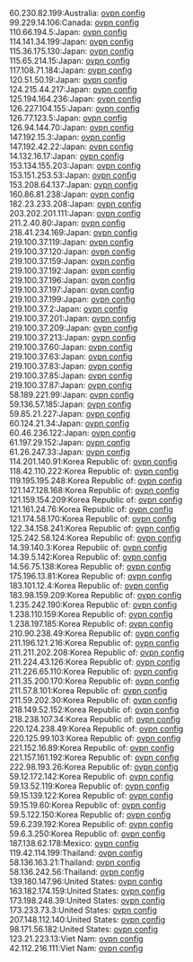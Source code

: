 60.230.82.199:Australia: [ovpn config](vpn/60_230_82_199.ovpn)  
99.229.14.106:Canada: [ovpn config](vpn/99_229_14_106.ovpn)  
110.66.194.5:Japan: [ovpn config](vpn/110_66_194_5.ovpn)  
114.141.34.199:Japan: [ovpn config](vpn/114_141_34_199.ovpn)  
115.36.175.130:Japan: [ovpn config](vpn/115_36_175_130.ovpn)  
115.65.214.15:Japan: [ovpn config](vpn/115_65_214_15.ovpn)  
117.108.71.184:Japan: [ovpn config](vpn/117_108_71_184.ovpn)  
120.51.50.19:Japan: [ovpn config](vpn/120_51_50_19.ovpn)  
124.215.44.217:Japan: [ovpn config](vpn/124_215_44_217.ovpn)  
125.194.164.236:Japan: [ovpn config](vpn/125_194_164_236.ovpn)  
126.227.104.155:Japan: [ovpn config](vpn/126_227_104_155.ovpn)  
126.77.123.5:Japan: [ovpn config](vpn/126_77_123_5.ovpn)  
126.94.144.70:Japan: [ovpn config](vpn/126_94_144_70.ovpn)  
147.192.15.3:Japan: [ovpn config](vpn/147_192_15_3.ovpn)  
147.192.42.22:Japan: [ovpn config](vpn/147_192_42_22.ovpn)  
14.132.16.17:Japan: [ovpn config](vpn/14_132_16_17.ovpn)  
153.134.155.203:Japan: [ovpn config](vpn/153_134_155_203.ovpn)  
153.151.253.53:Japan: [ovpn config](vpn/153_151_253_53.ovpn)  
153.208.64.137:Japan: [ovpn config](vpn/153_208_64_137.ovpn)  
160.86.81.238:Japan: [ovpn config](vpn/160_86_81_238.ovpn)  
182.23.233.208:Japan: [ovpn config](vpn/182_23_233_208.ovpn)  
203.202.201.111:Japan: [ovpn config](vpn/203_202_201_111.ovpn)  
211.2.40.80:Japan: [ovpn config](vpn/211_2_40_80.ovpn)  
218.41.234.169:Japan: [ovpn config](vpn/218_41_234_169.ovpn)  
219.100.37.119:Japan: [ovpn config](vpn/219_100_37_119.ovpn)  
219.100.37.120:Japan: [ovpn config](vpn/219_100_37_120.ovpn)  
219.100.37.159:Japan: [ovpn config](vpn/219_100_37_159.ovpn)  
219.100.37.192:Japan: [ovpn config](vpn/219_100_37_192.ovpn)  
219.100.37.196:Japan: [ovpn config](vpn/219_100_37_196.ovpn)  
219.100.37.197:Japan: [ovpn config](vpn/219_100_37_197.ovpn)  
219.100.37.199:Japan: [ovpn config](vpn/219_100_37_199.ovpn)  
219.100.37.2:Japan: [ovpn config](vpn/219_100_37_2.ovpn)  
219.100.37.201:Japan: [ovpn config](vpn/219_100_37_201.ovpn)  
219.100.37.209:Japan: [ovpn config](vpn/219_100_37_209.ovpn)  
219.100.37.213:Japan: [ovpn config](vpn/219_100_37_213.ovpn)  
219.100.37.60:Japan: [ovpn config](vpn/219_100_37_60.ovpn)  
219.100.37.63:Japan: [ovpn config](vpn/219_100_37_63.ovpn)  
219.100.37.83:Japan: [ovpn config](vpn/219_100_37_83.ovpn)  
219.100.37.85:Japan: [ovpn config](vpn/219_100_37_85.ovpn)  
219.100.37.87:Japan: [ovpn config](vpn/219_100_37_87.ovpn)  
58.189.221.99:Japan: [ovpn config](vpn/58_189_221_99.ovpn)  
59.136.57.185:Japan: [ovpn config](vpn/59_136_57_185.ovpn)  
59.85.21.227:Japan: [ovpn config](vpn/59_85_21_227.ovpn)  
60.124.21.34:Japan: [ovpn config](vpn/60_124_21_34.ovpn)  
60.46.236.122:Japan: [ovpn config](vpn/60_46_236_122.ovpn)  
61.197.29.152:Japan: [ovpn config](vpn/61_197_29_152.ovpn)  
61.26.247.33:Japan: [ovpn config](vpn/61_26_247_33.ovpn)  
114.201.140.91:Korea Republic of: [ovpn config](vpn/114_201_140_91.ovpn)  
118.42.110.222:Korea Republic of: [ovpn config](vpn/118_42_110_222.ovpn)  
119.195.195.248:Korea Republic of: [ovpn config](vpn/119_195_195_248.ovpn)  
121.147.128.168:Korea Republic of: [ovpn config](vpn/121_147_128_168.ovpn)  
121.159.154.209:Korea Republic of: [ovpn config](vpn/121_159_154_209.ovpn)  
121.161.24.76:Korea Republic of: [ovpn config](vpn/121_161_24_76.ovpn)  
121.174.58.170:Korea Republic of: [ovpn config](vpn/121_174_58_170.ovpn)  
122.34.158.241:Korea Republic of: [ovpn config](vpn/122_34_158_241.ovpn)  
125.242.58.124:Korea Republic of: [ovpn config](vpn/125_242_58_124.ovpn)  
14.39.140.3:Korea Republic of: [ovpn config](vpn/14_39_140_3.ovpn)  
14.39.5.142:Korea Republic of: [ovpn config](vpn/14_39_5_142.ovpn)  
14.56.75.138:Korea Republic of: [ovpn config](vpn/14_56_75_138.ovpn)  
175.196.13.81:Korea Republic of: [ovpn config](vpn/175_196_13_81.ovpn)  
183.101.12.4:Korea Republic of: [ovpn config](vpn/183_101_12_4.ovpn)  
183.98.159.209:Korea Republic of: [ovpn config](vpn/183_98_159_209.ovpn)  
1.235.242.190:Korea Republic of: [ovpn config](vpn/1_235_242_190.ovpn)  
1.238.110.159:Korea Republic of: [ovpn config](vpn/1_238_110_159.ovpn)  
1.238.197.185:Korea Republic of: [ovpn config](vpn/1_238_197_185.ovpn)  
210.90.238.49:Korea Republic of: [ovpn config](vpn/210_90_238_49.ovpn)  
211.196.121.216:Korea Republic of: [ovpn config](vpn/211_196_121_216.ovpn)  
211.211.202.208:Korea Republic of: [ovpn config](vpn/211_211_202_208.ovpn)  
211.224.43.126:Korea Republic of: [ovpn config](vpn/211_224_43_126.ovpn)  
211.226.65.110:Korea Republic of: [ovpn config](vpn/211_226_65_110.ovpn)  
211.35.200.170:Korea Republic of: [ovpn config](vpn/211_35_200_170.ovpn)  
211.57.8.101:Korea Republic of: [ovpn config](vpn/211_57_8_101.ovpn)  
211.59.202.30:Korea Republic of: [ovpn config](vpn/211_59_202_30.ovpn)  
218.149.52.152:Korea Republic of: [ovpn config](vpn/218_149_52_152.ovpn)  
218.238.107.34:Korea Republic of: [ovpn config](vpn/218_238_107_34.ovpn)  
220.124.238.49:Korea Republic of: [ovpn config](vpn/220_124_238_49.ovpn)  
220.125.99.103:Korea Republic of: [ovpn config](vpn/220_125_99_103.ovpn)  
221.152.16.89:Korea Republic of: [ovpn config](vpn/221_152_16_89.ovpn)  
221.157.161.192:Korea Republic of: [ovpn config](vpn/221_157_161_192.ovpn)  
222.98.193.26:Korea Republic of: [ovpn config](vpn/222_98_193_26.ovpn)  
59.12.172.142:Korea Republic of: [ovpn config](vpn/59_12_172_142.ovpn)  
59.13.52.119:Korea Republic of: [ovpn config](vpn/59_13_52_119.ovpn)  
59.15.139.122:Korea Republic of: [ovpn config](vpn/59_15_139_122.ovpn)  
59.15.19.60:Korea Republic of: [ovpn config](vpn/59_15_19_60.ovpn)  
59.5.122.150:Korea Republic of: [ovpn config](vpn/59_5_122_150.ovpn)  
59.6.239.192:Korea Republic of: [ovpn config](vpn/59_6_239_192.ovpn)  
59.6.3.250:Korea Republic of: [ovpn config](vpn/59_6_3_250.ovpn)  
187.138.62.178:Mexico: [ovpn config](vpn/187_138_62_178.ovpn)  
119.42.114.199:Thailand: [ovpn config](vpn/119_42_114_199.ovpn)  
58.136.163.21:Thailand: [ovpn config](vpn/58_136_163_21.ovpn)  
58.136.242.56:Thailand: [ovpn config](vpn/58_136_242_56.ovpn)  
139.180.147.96:United States: [ovpn config](vpn/139_180_147_96.ovpn)  
163.182.174.159:United States: [ovpn config](vpn/163_182_174_159.ovpn)  
173.198.248.39:United States: [ovpn config](vpn/173_198_248_39.ovpn)  
173.233.73.3:United States: [ovpn config](vpn/173_233_73_3.ovpn)  
207.148.112.140:United States: [ovpn config](vpn/207_148_112_140.ovpn)  
98.171.56.182:United States: [ovpn config](vpn/98_171_56_182.ovpn)  
123.21.223.13:Viet Nam: [ovpn config](vpn/123_21_223_13.ovpn)  
42.112.216.111:Viet Nam: [ovpn config](vpn/42_112_216_111.ovpn)  
